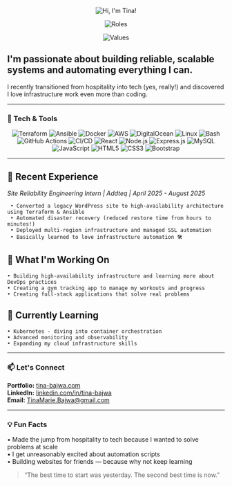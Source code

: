 
<div align="center">

![Hi, I'm Tina!](https://readme-typing-svg.demolab.com?font=Orbitron&size=32&pause=800&color=FF00FF&center=true&vCenter=true&width=600&lines=Hi%2C+I%27m+Tina!+%F0%9F%91%8B)

![Roles](https://readme-typing-svg.demolab.com?font=Fira+Code&size=22&pause=1000&color=39FF14&center=true&vCenter=true&width=700&lines=Site+Reliability+Engineer;Full+Stack+Developer;Infrastructure+Automation+Enthusiast)

<img src="https://readme-typing-svg.demolab.com?font=Orbitron&size=20&pause=1200&color=39FF14&center=true&vCenter=true&width=800&lines=Automation+%E2%80%A2+Reliability+%E2%80%A2+Scalability+%E2%80%A2+Performance+%E2%80%A2+Innovation" alt="Values" />

</div>

## I'm passionate about building reliable, scalable systems and automating everything I can.  
I recently transitioned from hospitality into tech (yes, really!) and discovered I love infrastructure work even more than coding.

---

### 🧠 Tech & Tools  

<div align="center">

![Terraform](https://img.shields.io/badge/Terraform-%235835CC.svg?logo=terraform&logoColor=white)
![Ansible](https://img.shields.io/badge/Ansible-%23EE0000.svg?logo=ansible&logoColor=white)
![Docker](https://img.shields.io/badge/Docker-%232496ED.svg?logo=docker&logoColor=white)
![AWS](https://img.shields.io/badge/AWS-%23FF9900.svg?logo=amazonaws&logoColor=white)
![DigitalOcean](https://img.shields.io/badge/DigitalOcean-%230167ff.svg?logo=digitalocean&logoColor=white)
![Linux](https://img.shields.io/badge/Linux-%23FCC624.svg?logo=linux&logoColor=black)
![Bash](https://img.shields.io/badge/Bash-%23121011.svg?logo=gnu-bash&logoColor=white)
![GitHub Actions](https://img.shields.io/badge/GitHub%20Actions-%232088FF.svg?logo=githubactions&logoColor=white)
![CI/CD](https://img.shields.io/badge/CI%2FCD-%23FF00FF.svg?logo=azuredevops&logoColor=white)
![React](https://img.shields.io/badge/React-%2320232a.svg?logo=react&logoColor=%2361DAFB)
![Node.js](https://img.shields.io/badge/Node.js-339933?logo=node.js&logoColor=white)
![Express.js](https://img.shields.io/badge/Express.js-%23000000.svg?logo=express&logoColor=white)
![MySQL](https://img.shields.io/badge/MySQL-%2300f.svg?logo=mysql&logoColor=white)
![JavaScript](https://img.shields.io/badge/JavaScript-%23F7DF1E.svg?logo=javascript&logoColor=black)
![HTML5](https://img.shields.io/badge/HTML5-%23E34F26.svg?logo=html5&logoColor=white)
![CSS3](https://img.shields.io/badge/CSS3-%231572B6.svg?logo=css3&logoColor=white)
![Bootstrap](https://img.shields.io/badge/Bootstrap-%23563D7C.svg?logo=bootstrap&logoColor=white)

</div>

---
## 💼 Recent Experience
*_Site Reliability Engineering Intern | Addteq | April 2025 - August 2025_*

     • Converted a legacy WordPress site to high-availability architecture using Terraform & Ansible
     • Automated disaster recovery (reduced restore time from hours to minutes!)
     • Deployed multi-region infrastructure and managed SSL automation
     • Basically learned to love infrastructure automation 🛠️

## 🚀 What I'm Working On
    • Building high-availability infrastructure and learning more about DevOps practices
    • Creating a gym tracking app to manage my workouts and progress
    • Creating full-stack applications that solve real problems
    
## 🌱 Currently Learning
    • Kubernetes - diving into container orchestration
    • Advanced monitoring and observability
    • Expanding my cloud infrastructure skills
---
### 📫 Let's Connect
 **Portfolio:** [tina-bajwa.com](https://tina-bajwa.com)  
 **LinkedIn:** [linkedin.com/in/tina-bajwa](https://linkedin.com/in/tina-bajwa)  
 **Email:** [TinaMarie.Bajwa@gmail.com](mailto:TinaMarie.Bajwa@gmail.com)

---

### 💡 Fun Facts
  • Made the jump from hospitality to tech because I wanted to solve problems at scale  
  • I get unreasonably excited about automation scripts  
  • Building websites for friends — because why not keep learning
  
> “The best time to start was yesterday. The second best time is now.”
>



<!--
**Tea-naa/Tea-naa** is a ✨ _special_ ✨ repository because its `README.md` (this file) appears on your GitHub profile.

Here are some ideas to get you started:

- 🔭 I’m currently working on ...
- 🌱 I’m currently learning ...
- 👯 I’m looking to collaborate on ...
- 🤔 I’m looking for help with ...
- 💬 Ask me about ...
- 📫 How to reach me: ...
- 😄 Pronouns: ...
- ⚡ Fun fact: ...
-->
